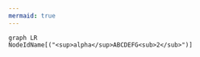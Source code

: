 ```yaml
---
mermaid: true
---
```



```mermaid
graph LR
NodeIdName[("<sup>alpha</sup>ABCDEFG<sub>2</sub>")]
```

